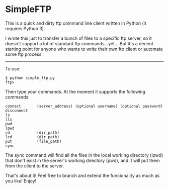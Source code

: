 # SimpleFTP

This is a quick and dirty ftp command line client written in Python (it requires Python 3).

I wrote this just to transfer a bunch of files to a specific ftp server, so it doesn't support a lot of standard ftp commands...yet...  But it's a decent starting point for anyone who wants to write their own ftp client or automate some ftp process.

----

To use:
```
$ python simple_ftp.py
ftp>
```
Then type your commands.  At the moment it supports the following commands:

```
connect       (server_address) (optional username) (optional password)
disconnect
ls
lls
pwd
lpwd
cd            (dir_path)
lcd           (dir_path)
put           (file_path)
sync
```

The sync command will find all the files in the local working directory (lpwd) that don't exist in the server's working directory (pwd), and it will put them from the client to the server.

That's about it!  Feel free to branch and extend the funcionality as much as you like!  Enjoy!
